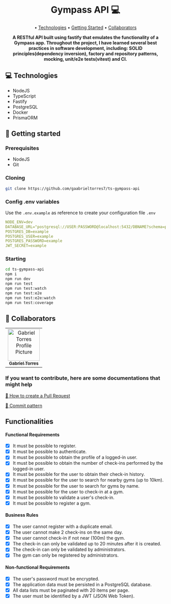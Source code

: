 <h1 align="center" style="font-weight: bold;">Gympass API 💻</h1>

<p align="center">
 • <a href="#technologies">Technologies</a> • 
 <a href="#started">Getting Started</a> • 
 <a href="#colab">Collaborators</a>
</p>

<p align="center">
    <b>A RESTful API built using fastify that emulates the functionality of a Gympass app. Throughout the project, I have learned several best practices in software development, including: SOLID principles(dependency inversion), factory and repository patterns, mocking, unit/e2e tests(vitest) and CI.</b>
</p>

<h2 id="technologies">💻 Technologies</h2>

- NodeJS
- TypeScript
- Fastify
- PostgreSQL
- Docker
- PrismaORM

<h2 id="started">🚀 Getting started</h2>

<h3>Prerequisites</h3>

- NodeJS
- Git

<h3>Cloning</h3>

```bash
git clone https://github.com/gaabrieltorres7/ts-gympass-api
```

<h3>Config .env variables</h2>

Use the `.env.example` as reference to create your configuration file `.env`

```yaml
NODE_ENV=dev
DATABASE_URL="postgresql://USER:PASSWORD@localhost:5432/DBNAME?schema=public"
POSTGRES_DB=example
POSTGRES_USER=example
POSTGRES_PASSWORD=example
JWT_SECRET=example
```

<h3>Starting</h3>

```bash
cd ts-gympass-api
npm i
npm run dev
npm run test
npm run test:watch
npm run test:e2e
npm run test:e2e:watch
npm run test:coverage
```

<h2 id="colab">🤝 Collaborators</h2>

<table>
  <tr>
    <td align="center">
      <a href="#">
        <img src="https://avatars.githubusercontent.com/u/98062444?v=4" width="100px;" alt="Gabriel Torres Profile Picture"/><br>
        <sub>
          <b>Gabriel Torres</b>
        </sub>
      </a>
    </td>
  </tr>
</table>

<h3>If you want to contribute, here are some documentations that might help</h3>

[📝 How to create a Pull Request](https://www.atlassian.com/br/git/tutorials/making-a-pull-request)

[💾 Commit pattern](https://gist.github.com/joshbuchea/6f47e86d2510bce28f8e7f42ae84c716)

<h2>Functionalities</h2>

#### Functional Requirements
 - [x] It must be possible to register.
 - [x] It must be possible to authenticate.
 - [x] It must be possible to obtain the profile of a logged-in user.
 - [x] It must be possible to obtain the number of check-ins performed by the logged-in user.
 - [x] It must be possible for the user to obtain their check-in history.
 - [x] It must be possible for the user to search for nearby gyms (up to 10km).
 - [x] It must be possible for the user to search for gyms by name.
 - [x] It must be possible for the user to check-in at a gym.
 - [x] It must be possible to validate a user's check-in.
 - [x] It must be possible to register a gym.
#### Business Rules
 - [x] The user cannot register with a duplicate email.
 - [x] The user cannot make 2 check-ins on the same day.
 - [x] The user cannot check-in if not near (100m) the gym.
 - [x] The check-in can only be validated up to 20 minutes after it is created.
 - [x] The check-in can only be validated by administrators.
 - [x] The gym can only be registered by administrators.
#### Non-functional Requirements
 - [x] The user's password must be encrypted.
 - [x] The application data must be persisted in a PostgreSQL database.
 - [x] All data lists must be paginated with 20 items per page.
 - [x] The user must be identified by a JWT (JSON Web Token).
